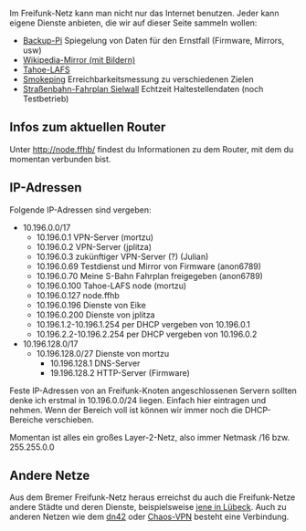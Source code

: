 Im Freifunk-Netz kann man nicht nur das Internet benutzen. Jeder kann eigene Dienste anbieten, die wir auf dieser Seite sammeln wollen:

* [Backup-Pi](http://10.196.0.69) Spiegelung von Daten für den Ernstfall (Firmware, Mirrors, usw)
* [Wikipedia-Mirror (mit Bildern)](http://wikipedia.ffhb)
* [Tahoe-LAFS](Dienste/Tahoe-LAFS)
* [Smokeping](http://10.196.0.196/smokeping/smokeping.cgi) Erreichbarkeitsmessung zu verschiedenen Zielen
* [Straßenbahn-Fahrplan Sielwall](http://10.196.0.70) Echtzeit Haltestellendaten (noch Testbetrieb)

## Infos zum aktuellen Router
Unter http://node.ffhb/ findest du Informationen zu dem Router, mit dem du momentan verbunden bist.

## IP-Adressen

Folgende IP-Adressen sind vergeben:

* 10.196.0.0/17
    * 10.196.0.1 VPN-Server (mortzu)
    * 10.196.0.2 VPN-Server (jplitza)
    * 10.196.0.3 zukünftiger VPN-Server (?) (Julian)
    * 10.196.0.69 Testdienst und Mirror von Firmware (anon6789)
    * 10.196.0.70 Meine S-Bahn Fahrplan freigegeben (anon6789)
    * 10.196.0.100 Tahoe-LAFS node (mortzu)
    * 10.196.0.127 node.ffhb
    * 10.196.0.196 Dienste von Eike
    * 10.196.0.200 Dienste von jplitza
    * 10.196.1.2-10.196.1.254 per DHCP vergeben von 10.196.0.1
    * 10.196.2.2-10.196.2.254 per DHCP vergeben von 10.196.0.2
* 10.196.128.0/17
    * 10.196.128.0/27 Dienste von mortzu
        * 10.196.128.1 DNS-Server
        * 19.196.128.2 HTTP-Server (Firmware)

Feste IP-Adressen von an Freifunk-Knoten angeschlossenen Servern sollten denke ich erstmal in 10.196.0.0/24 liegen. Einfach hier eintragen und nehmen. Wenn der Bereich voll ist können wir immer noch die DHCP-Bereiche verschieben.

Momentan ist alles ein großes Layer-2-Netz, also immer Netmask /16 bzw. 255.255.0.0

## Andere Netze
Aus dem Bremer Freifunk-Netz heraus erreichst du auch die Freifunk-Netze andere Städte und deren Dienste, beispielsweise [jene in Lübeck](http://luebeck.freifunk.net/wiki/Freifunk-verwenden). Auch zu anderen Netzen wie dem [dn42](http://dn42.net) oder [Chaos-VPN](http://wiki.hamburg.ccc.de/index.php/ChaosVPN) besteht eine Verbindung.